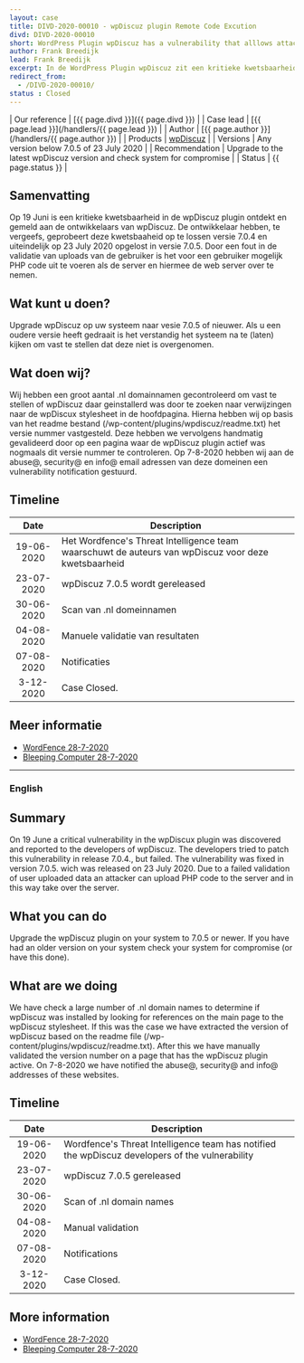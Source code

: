```yaml
---
layout: case
title: DIVD-2020-00010 - wpDiscuz plugin Remote Code Excution
divd: DIVD-2020-00010
short: WordPress Plugin wpDiscuz has a vulnerability that alllows attackers to take over a complete system
author: Frank Breedijk
lead: Frank Breedijk
excerpt: In de WordPress Plugin wpDiscuz zit een kritieke kwetsbaarheid die aanvalles in staat stelt een systemen over te nemen / Wordpress plugin wpDiscuz has a critical vulnerability that allows an attacker to take over the system.
redirect_from:
  - /DIVD-2020-00010/
status : Closed
---
```


| Our reference | [{{ page.divd }}]({{ page.divd }}) |
| Case lead | [{{ page.lead }}](/handlers/{{ page.lead }}) |
| Author | [{{ page.author }}](/handlers/{{ page.author }}) |
| Products | [wpDiscuz](https://nl.wordpress.org/plugins/wpdiscuz/) |
| Versions | Any version below 7.0.5 of 23 July 2020 |
| Recommendation | Upgrade to the latest wpDiscuz version and check system for compromise |
| Status | {{ page.status }} |

## Samenvatting
Op 19 Juni is een kritieke kwetsbaarheid in de wpDiscuz plugin ontdekt en gemeld aan de ontwikkelaars van wpDiscuz. De ontwikkelaar hebben, te vergeefs, geprobeert deze kwetsbaaheid op te lossen versie 7.0.4 en uiteindelijk op 23 July 2020 opgelost in versie 7.0.5. Door een fout in de validatie van uploads van de gebruiker is het voor een gebruiker mogelijk PHP code uit te voeren als de server en hiermee de web server over te nemen.

## Wat kunt u doen?
Upgrade wpDiscuz op uw systeem naar vesie 7.0.5 of nieuwer. Als u een oudere versie heeft gedraait is het verstandig het systeem na te (laten) kijken om vast te stellen dat deze niet is overgenomen.

## Wat doen wij?
Wij hebben een groot aantal .nl domainnamen gecontroleerd om vast te stellen of wpDiscuz daar geinstallerd was door te zoeken naar verwijzingen naar de wpDiscux stylesheet in de hoofdpagina. Hierna hebben wij op basis van het readme bestand (/wp-content/plugins/wpdiscuz/readme.txt) het versie nummer vastgesteld. Deze hebben we vervolgens handmatig gevalideerd door op een pagina waar de wpDiscuz plugin actief was nogmaals dit versie nummer te controleren. Op 7-8-2020 hebben wij aan de abuse@, security@ en info@ email adressen van deze domeinen een vulnerability notification gestuurd.

## Timeline

| Date  | Description |
|:-----:|-------------|
| 19-06-2020 | Het Wordfence's Threat Intelligence team waarschuwt de auteurs van wpDiscuz voor deze kwetsbaarheid |
| 23-07-2020 | wpDiscuz 7.0.5 wordt gereleased |
| 30-06-2020 | Scan van .nl domeinnamen |
| 04-08-2020 | Manuele validatie van resultaten |
| 07-08-2020 | Notificaties |
| 3-12-2020 | Case Closed. |


## Meer informatie
* [WordFence 28-7-2020](https://www.wordfence.com/blog/2020/07/critical-arbitrary-file-upload-vulnerability-patched-in-wpdiscuz-plugin/)
* [Bleeping Computer 28-7-2020](https://www.bleepingcomputer.com/news/security/critical-wordpress-plugin-bug-lets-hackers-take-over-hosting-account/)

<hr>

### English

## Summary

On 19 June a critical vulnerability in the wpDiscux plugin was discovered and reported to the developers of wpDiscuz. The developers tried to patch this vulnerability in release 7.0.4., but failed. The vulnerability was fixed in version 7.0.5. wich was released on 23 July 2020. Due to a failed validation of user uploaded data an attacker can upload PHP code to the server and in this way take over the server.

## What you can do
Upgrade the wpDiscuz plugin on your system to 7.0.5 or newer. If you have had an older version on your system check your system for compromise (or have this done).

## What are we doing
We have check a large number of .nl domain names to determine if wpDiscuz was installed by looking for references on the main page to the wpDiscuz stylesheet. If this was the case we have extracted the version of wpDiscuz based on the readme file (/wp-content/plugins/wpdiscuz/readme.txt). After this we have manually validated the version number on a page that has the wpDiscuz plugin active. On 7-8-2020 we have notified the abuse@, security@ and info@ addresses of these websites.

## Timeline

| Date  | Description |
|:-----:|-------------|
| 19-06-2020 | Wordfence's Threat Intelligence team has notified the wpDiscuz developers of the vulnerability|
| 23-07-2020 | wpDiscuz 7.0.5  gereleased |
| 30-06-2020 | Scan of .nl domain names |
| 04-08-2020 | Manual validation |
| 07-08-2020 | Notifications |
| 3-12-2020 | Case Closed. |


## More information
* [WordFence 28-7-2020](https://www.wordfence.com/blog/2020/07/critical-arbitrary-file-upload-vulnerability-patched-in-wpdiscuz-plugin/)
* [Bleeping Computer 28-7-2020](https://www.bleepingcomputer.com/news/security/critical-wordpress-plugin-bug-lets-hackers-take-over-hosting-account/)